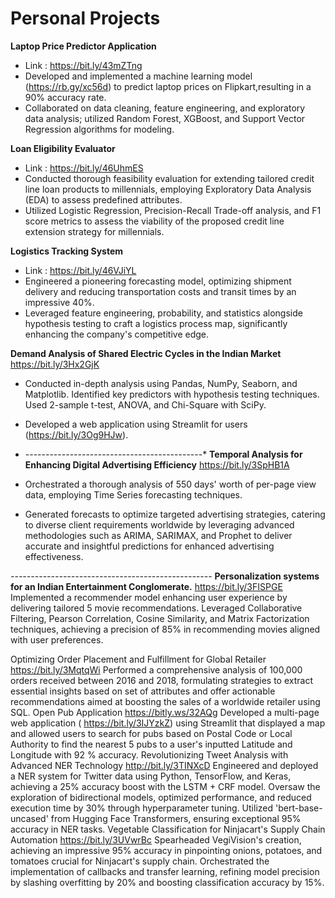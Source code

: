 # Personal Projects


 **Laptop Price Predictor Application**
 
 * Link : https://bit.ly/43mZTng
 * Developed and implemented a machine learning model (https://rb.gy/xc56d) to predict laptop prices on Flipkart,resulting in a 90% accuracy rate.
 * Collaborated on data cleaning, feature engineering, and exploratory data analysis; utilized Random Forest, XGBoost, and Support Vector Regression algorithms for modeling.

 **Loan Eligibility Evaluator**
 
 * Link : https://bit.ly/46UhmES
 * Conducted thorough feasibility evaluation for extending tailored credit line loan products to millennials, employing Exploratory Data Analysis (EDA) to assess predefined attributes.
* Utilized Logistic Regression, Precision-Recall Trade-off analysis, and F1 score metrics to assess the viability of the proposed credit
 line extension strategy for millennials.

**Logistics Tracking System**

 * Link : https://bit.ly/46VJiYL
 * Engineered a pioneering forecasting model, optimizing shipment delivery and reducing transportation costs and transit times by an impressive 40%.
 * Leveraged feature engineering, probability, and statistics alongside hypothesis testing to craft a logistics process map, significantly enhancing the company's competitive edge.

 **Demand Analysis of Shared Electric Cycles in the Indian Market**
 https://bit.ly/3Hx2GjK
 * Conducted in-depth analysis using Pandas, NumPy, Seaborn, and Matplotlib. Identified key predictors with hypothesis testing
 techniques. Used 2-sample t-test, ANOVA, and Chi-Square with SciPy.
 * Developed a web application using Streamlit for users (https://bit.ly/3Og9HJw).

 * --------------------------------------------*
 **Temporal Analysis for Enhancing Digital Advertising Efficiency**
 https://bit.ly/3SpHB1A
 * Orchestrated a thorough analysis of 550 days' worth of per-page view data, employing Time Series forecasting techniques.
 * Generated forecasts to optimize targeted advertising strategies, catering to diverse client requirements worldwide by leveraging
 advanced methodologies such as ARIMA, SARIMAX, and Prophet to deliver accurate and insightful predictions for enhanced
 advertising effectiveness.

*--------------------------------------------------*
 **Personalization systems for an Indian Entertainment Conglomerate.**
 https://bit.ly/3FISPGE
 Implemented a recommender model enhancing user experience by delivering tailored 5 movie recommendations.
 Leveraged Collaborative Filtering, Pearson Correlation, Cosine Similarity, and Matrix Factorization techniques, achieving a precision of
 85% in recommending movies aligned with user preferences.


 
 Optimizing Order Placement and Fulfillment for Global Retailer
 https://bit.ly/3MqtqWi
 Performed a comprehensive analysis of 100,000 orders received between 2016 and 2018, formulating strategies to extract essential
 insights based on set of attributes and offer actionable recommendations aimed at boosting the sales of a worldwide retailer using
 SQL.
 Open Pub Application
 https://bitly.ws/32AQg
 Developed a multi-page web application (
 https://bit.ly/3IJYzkZ) using Streamlit that displayed a map and allowed users to search for
 pubs based on Postal Code or Local Authority to find the nearest 5 pubs to a user's inputted Latitude and Longitude with 92 %
 accuracy.
 Revolutionizing Tweet Analysis with Advanced NER Technology
 http://bit.ly/3TINXcD
 Engineered and deployed a NER system for Twitter data using Python, TensorFlow, and Keras, achieving a 25% accuracy boost with
 the LSTM + CRF model.
 Oversaw the exploration of bidirectional models, optimized performance, and reduced execution time by 30% through hyperparameter
 tuning.
 Utilized 'bert-base-uncased' from Hugging Face Transformers, ensuring exceptional 95% accuracy in NER tasks.
 Vegetable Classification for Ninjacart's Supply Chain Automation
 https://bit.ly/3UVwrBc
 Spearheaded VegiVision's creation, achieving an impressive 95% accuracy in pinpointing onions, potatoes, and tomatoes crucial for
 Ninjacart's supply chain.
 Orchestrated the implementation of callbacks and transfer learning, refining model precision by slashing overfitting by 20% and
 boosting classification accuracy by 15%.

